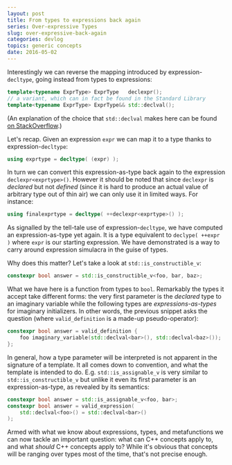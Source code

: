 ```yaml
---
layout: post
title: From types to expressions back again
series: Over-expressive Types
slug: over-expressive-back-again
categories: devlog
topics: generic concepts
date: 2016-05-02
---
```


Interestingly we can reverse the mapping introduced by expression-`decltype`, going instead from
types to expressions:

```cpp
template<typename ExprType> ExprType   declexpr();
// a variant, which can in fact be found in the Standard Library
template<typename ExprType> ExprType&& std::declval();
```

(An explanation of the choice that `std::declval` makes here can be found [on
StackOverflow](http://stackoverflow.com/q/25707441).)

Let's recap. Given an expression `expr` we can map it to a type thanks to expression-`decltype`:

```cpp
using exprtype = decltype( (expr) );
```

In turn we can convert this expression-as-type back again to the expression `declexpr<exprtype>()`.
However it should be noted that since `declexpr` is *declared* but not *defined* (since it is hard
to produce an actual value of arbitrary type out of thin air) we can only use it in limited ways.
For instance:

```cpp
using finalexprtype = decltype( ++declexpr<exprtype>() );
```

As signalled by the tell-tale use of expression-`decltype`, we have computed an expression-as-type
yet again. It is a type equivalent to `declype( ++expr )` where `expr` is our starting expression.
We have demonstrated is a way to carry around expression simulacra in the guise of types.

Why does this matter? Let's take a look at `std::is_constructible_v`:

```cpp
constexpr bool answer = std::is_constructible_v<foo, bar, baz>;
```

What we have here is a function from types to `bool`. Remarkably the types it accept take different
forms: the very first parameter is the *declared* type to an imaginary variable while the following
types are *expressions-as-types* for imaginary initializers. In other words, the previous snippet
asks the question (where `valid_definition` is a made-up pseudo-operator):

```cpp
constexpr bool answer = valid_definition {
    foo imaginary_variable(std::declval<bar>(), std::declval<baz>());
};
```

In general, how a type parameter will be interpreted is not apparent in the signature of a template.
It all comes down to convention, and what the template is intended to do. E.g.
`std::is_assignable_v` is very similar to `std::is_constructible_v` but unlike it even its first
parameter is an expression-as-type, as revealed by its semantics:

```cpp
constexpr bool answer = std::is_assignable_v<foo, bar>;
constexpr bool answer = valid_expression(
    std::declval<foo>() = std::declval<bar>()
);
```

Armed with what we know about expressions, types, and metafunctions we can now tackle an important
question: what can C++ concepts apply to, and what *should* C++ concepts apply to? While it's
obvious that concepts will be ranging over types most of the time, that's not precise enough.
